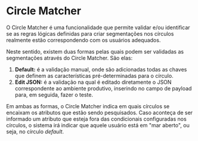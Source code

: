 # Circle Matcher

O Circle Matcher é uma funcionalidade que permite validar e/ou identificar se as regras lógicas definidas para criar segmentações nos círculos realmente estão correspondendo com os usuários adequados.

Neste sentido, existem duas formas pelas quais podem ser validadas as segmentações através do Circle Matcher. São elas:

1. **Default:** é a validação manual, onde são adicionadas todas as chaves que definem as características pré-determinadas para o círculo.  
2. **Edit JSON:** é a validação na qual é editado diretamente o JSON correspondente ao ambiente produtivo, inserindo no campo de payload para, em seguida, fazer o teste.

Em ambas as formas, o Circle Matcher indica em quais círculos se encaixam os atributos que estão sendo pesquisados. Caso aconteça de ser informado um atributo que esteja fora das condicionais configuradas nos círculos, o sistema irá indicar que aquele usuário está em "mar aberto", ou seja, no círculo *default*.


